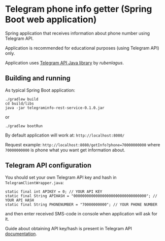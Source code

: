 # Telegram phone info getter (Spring Boot web application)
Spring application that receives information about phone number using Telegram API.

Application is recommended for educational purposes (using Telegram API) only.

Application uses [Telegram API Java library](https://github.com/rubenlagus/TelegramApi) by *rubenlagus*.

## Building and running
As typical Spring Boot application:
```
./gradlew build
cd build/libs
java -jar telegraminfo-rest-service-0.1.0.jar
```
or
```
./gradlew bootRun
```

By default application will work at: `http://localhost:8080/`

Request example: `http://localhost:8080/getInfo?phone=70000000000`
where `70000000000` is phone what you want get information about.

## Telegram API configuration
You should set your own Telegram API key and hash in `TelegramClientWrapper.java`:
```
static final int APIKEY = 0; // YOUR API KEY
static final String APIHASH = "000000000000000000000000000000000"; // YOUR API HASH
static final String PHONENUMBER = "70000000000"; // YOUR PHONE NUMBER
```
and then enter received SMS-code in console when application will ask for it.

Guide about obtaining API key/hash is present in Telegram API [documentation](https://core.telegram.org/api/obtaining_api_id).
